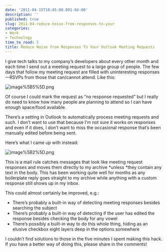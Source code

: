 ```yaml
---
date: '2011-04-15T10:45:00.001-04:00'
description: ''
published: true
slug: 2011-04-reduce-noise-from-responses-to-your
categories:
- Work
- Technology
time_to_read: 5
title: Reduce Noise from Responses To Your Outlook Meeting Requests
---
```



I give tech talks to my company’s developers about every other month and each time I send out a meeting request to a large group of people. The few days that follow my meeting request are filled with uninteresting responses—RSVPs from those that can/cannot attend. Like this:

![image%5B5%5D.png](image%5B5%5D.png)

Of course I could mark the request as “no response requested” but I really do need to know how many people are planning to attend so I can have enough space/food available.

There’s a setting in Outlook to automatically process meeting requests and such. I don’t want to use that because I’m not sure it works on responses and even if it does, I don’t want to miss the occasional response that’s been manually edited before being sent. 

Here’s what I came up with instead:

![image%5B2%5D.png](image%5B2%5D.png)

This is a mail rule catches messages that look like meeting request responses and moves them directly to my archive *unless *they contain any text in the body. This has been working quite well for months as any boilerplate reply goes straight to my archive while anything with a custom response still shows up in my inbox.

This could almost certainly be improved, e.g.:  <ul>   <li>There’s probably a built-in way of detecting meeting responses besides searching the subject</li>    <li>There’s probably a built-in way of detecting if the user has edited the response besides checking the body for any vowel</li>    <li>There’s possibly a built-in way to do this whole thing, hiding as an elusive checkbox eight layers deep in the options somewhere</li> </ul>

I couldn’t find solutions to those in the five minutes I spent making this hack. If you have a better way of doing this, please share in the comments!